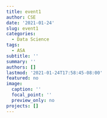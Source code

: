 ```yaml
---
title: event1
author: CSE
date: '2021-01-24'
slug: event1
categories:
  - Data Science
tags:
  - ASA
subtitle: ''
summary: ''
authors: []
lastmod: '2021-01-24T17:58:45-08:00'
featured: no
image:
  caption: ''
  focal_point: ''
  preview_only: no
projects: []
---
```

